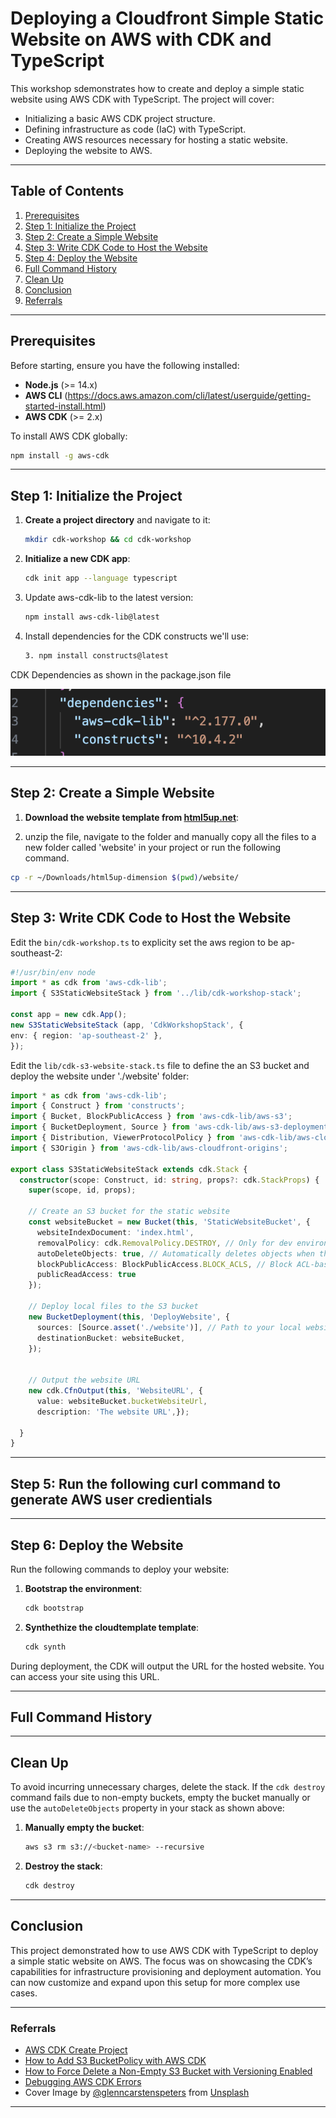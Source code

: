 # Deploying a Cloudfront Simple Static Website on AWS with CDK and TypeScript

This workshop sdemonstrates how to create and deploy a simple static website using AWS CDK with TypeScript. The project will cover:

- Initializing a basic AWS CDK project structure.
- Defining infrastructure as code (IaC) with TypeScript.
- Creating AWS resources necessary for hosting a static website.
- Deploying the website to AWS.


---

## Table of Contents

1. [Prerequisites](#prerequisites)
2. [Step 1: Initialize the Project](#step-1-initialize-the-project)
3. [Step 2: Create a Simple Website](#step-2-create-a-simple-website)
4. [Step 3: Write CDK Code to Host the Website](#step-3-write-cdk-code-to-host-the-website)
5. [Step 4: Deploy the Website](#step-4-deploy-the-website)
6. [Full Command History](#full-command-history)
7. [Clean Up](#clean-up)
8. [Conclusion](#conclusion)
9. [Referrals](#referrals)

---

## Prerequisites

Before starting, ensure you have the following installed:

- **Node.js** (>= 14.x)
- **AWS CLI** (https://docs.aws.amazon.com/cli/latest/userguide/getting-started-install.html)
- **AWS CDK** (>= 2.x)

To install AWS CDK globally:

```bash
npm install -g aws-cdk
```

---

## Step 1: Initialize the Project

1. **Create a project directory** and navigate to it:

   ```bash
   mkdir cdk-workshop && cd cdk-workshop
   ```

2. **Initialize a new CDK app**:

   ```bash
   cdk init app --language typescript
   ```

3. Update aws-cdk-lib to the latest version:


   ```bash
   npm install aws-cdk-lib@latest
   ```

4. Install dependencies for the CDK constructs we'll use:

   ```bash
   3. npm install constructs@latest
   ```

CDK Dependencies as shown in the package.json file

![alt text](image.png)

---

## Step 2: Create a Simple Website

1. **Download the website template from [html5up.net](https://html5up.net/dimension/download)**:

2. unzip the file, navigate to the folder and manually copy all the files to a new folder called 'website' in your project or run the following command.

```bash
cp -r ~/Downloads/html5up-dimension $(pwd)/website/
```

---

## Step 3: Write CDK Code to Host the Website

Edit the `bin/cdk-workshop.ts` to explicity set the aws region to be ap-southeast-2:

```typescript
#!/usr/bin/env node
import * as cdk from 'aws-cdk-lib';
import { S3StaticWebsiteStack } from '../lib/cdk-workshop-stack';

const app = new cdk.App();
new S3StaticWebsiteStack (app, 'CdkWorkshopStack', {
env: { region: 'ap-southeast-2' },
});
```

Edit the `lib/cdk-s3-website-stack.ts` file to define the an S3 bucket and deploy the website under './website' folder:

```typescript
import * as cdk from 'aws-cdk-lib';
import { Construct } from 'constructs';
import { Bucket, BlockPublicAccess } from 'aws-cdk-lib/aws-s3';
import { BucketDeployment, Source } from 'aws-cdk-lib/aws-s3-deployment';
import { Distribution, ViewerProtocolPolicy } from 'aws-cdk-lib/aws-cloudfront';
import { S3Origin } from 'aws-cdk-lib/aws-cloudfront-origins';

export class S3StaticWebsiteStack extends cdk.Stack {
  constructor(scope: Construct, id: string, props?: cdk.StackProps) {
    super(scope, id, props);

    // Create an S3 bucket for the static website
    const websiteBucket = new Bucket(this, 'StaticWebsiteBucket', {
      websiteIndexDocument: 'index.html',
      removalPolicy: cdk.RemovalPolicy.DESTROY, // Only for dev environments, not recommended for prod
      autoDeleteObjects: true, // Automatically deletes objects when the bucket is destroyed (for dev environments)
      blockPublicAccess: BlockPublicAccess.BLOCK_ACLS, // Block ACL-based public access
      publicReadAccess: true
    });

    // Deploy local files to the S3 bucket
    new BucketDeployment(this, 'DeployWebsite', {
      sources: [Source.asset('./website')], // Path to your local website files
      destinationBucket: websiteBucket,
    });


    // Output the website URL
    new cdk.CfnOutput(this, 'WebsiteURL', {
      value: websiteBucket.bucketWebsiteUrl,
      description: 'The website URL',});
      
  }
}
```

---

## Step 5: Run the following curl command to generate AWS user credientials




---

## Step 6: Deploy the Website

Run the following commands to deploy your website:

1. **Bootstrap the environment**:

   ```bash
   cdk bootstrap
   ```


2. **Synthethize the cloudtemplate template**:

   ```bash
   cdk synth
   ```



During deployment, the CDK will output the URL for the hosted website. You can access your site using this URL.

---

## Full Command History


---

## Clean Up

To avoid incurring unnecessary charges, delete the stack. If the `cdk destroy` command fails due to non-empty buckets, empty the bucket manually or use the `autoDeleteObjects` property in your stack as shown above:

1. **Manually empty the bucket**:

   ```bash
   aws s3 rm s3://<bucket-name> --recursive
   ```

2. **Destroy the stack**:

   ```bash
   cdk destroy
   ```

---

## Conclusion

This project demonstrated how to use AWS CDK with TypeScript to deploy a simple static website on AWS. The focus was on showcasing the CDK’s capabilities for infrastructure provisioning and deployment automation. You can now customize and expand upon this setup for more complex use cases.

---

<a name="referrals"></a>

### Referrals

- [AWS CDK Create Project](https://cdkworkshop.com/20-typescript/20-create-project/500-deploy.html)
- [How to Add S3 BucketPolicy with AWS CDK](https://stackoverflow.com/questions/60310575/how-to-add-s3-bucketpolicy-with-aws-cdk)
- [How to Force Delete a Non-Empty S3 Bucket with Versioning Enabled](https://stackoverflow.com/questions/62694166/how-to-force-delete-a-non-empty-s3-bucket-with-versioning-enabled)
- [Debugging AWS CDK Errors](https://debugthis.dev/cdk/2020-07-08-aws-cdk-errors/)
- Cover Image by [@glenncarstenspeters](https://unsplash.com/@glenncarstenspeters) from [Unsplash](https://unsplash.com/photos/person-using-macbook-pro-npxXWgQ33ZQ)

---